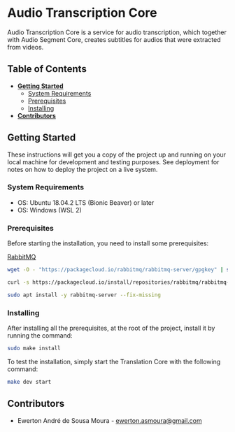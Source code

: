 

# Audio Transcription Core

Audio Transcription Core is a service for audio transcription, which together with Audio Segment Core, creates subtitles for audios that were extracted from videos.

## Table of Contents

- **[Getting Started](#getting-started)**
  - [System Requirements](#system-requirements)
  - [Prerequisites](#prerequisites)
  - [Installing](#installing)
- **[Contributors](#contributors)**



## Getting Started

These instructions will get you a copy of the project up and running on your local machine for development and testing purposes. See deployment for notes on how to deploy the project on a live system.

### System Requirements

* OS: Ubuntu 18.04.2 LTS (Bionic Beaver) or later
* OS: Windows (WSL 2)

### Prerequisites

Before starting the installation, you need to install some prerequisites:

[RabbitMQ](https://www.rabbitmq.com/)

```sh
wget -O - "https://packagecloud.io/rabbitmq/rabbitmq-server/gpgkey" | sudo apt-key add -
```

```sh
curl -s https://packagecloud.io/install/repositories/rabbitmq/rabbitmq-server/script.deb.sh | sudo bash
```

```sh
sudo apt install -y rabbitmq-server --fix-missing
```

### Installing

After installing all the prerequisites, at the root of the project, install it by running the command:

```sh
sudo make install
```

To test the installation, simply start the Translation Core with the following command:

```sh
make dev start
```

## Contributors

* Ewerton André de Sousa Moura - <ewerton.asmoura@gmail.com>
